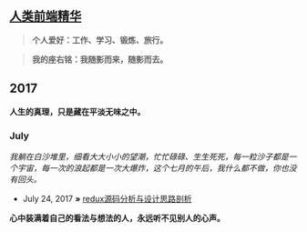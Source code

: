 ## [人类前端精华](http://www.takozhang.cn)

> **个人爱好：工作、学习、锻炼、旅行。**

> **我的座右铭：我随影而来，随影而去。**

## 2017
**人生的真理，只是藏在平淡无味之中。**


### July
*我躺在白沙堆里，细看大大小小的望潮，忙忙碌碌、生生死死，每一粒沙子都是一个宇宙，每一次的浪起都是一次大爆炸，这个七月的午后，我什么都不做，你也没有回头。*


* July 24, 2017 **»** [redux源码分析与设计思路剖析](https://github.com/dushao103500/blog/issues/1?_blank)

**心中装满着自己的看法与想法的人，永远听不见别人的心声。**
